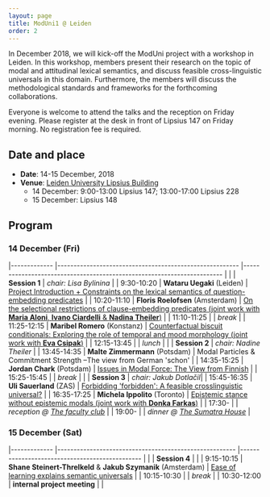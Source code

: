 ```yaml
---
layout: page
title: ModUni1 @ Leiden
order: 2
---
```


In December 2018, we will kick-off the ModUni project with a workshop in
Leiden. In this workshop, members present their research on the topic of modal
and attitudinal lexical semantics, and discuss feasible cross-linguistic
universals in this domain. Furthermore, the members will discuss the
methodological standards and frameworks for the forthcoming collaborations.

Everyone is welcome to attend the talks and the reception on Friday evening.
Please register at the desk in front of Lipsius 147 on Friday morning. No
registration fee is required.

## Date and place

* **Date**: 14-15 December, 2018
* **Venue**: [Leiden University Lipsius Building](https://www.universiteitleiden.nl/en/locations/lipsius)
	- 14 December: 9:00-13:00 Lipsius 147; 13:00-17:00 Lipsius 228
	- 15 December: Lipsius 148
	
## Program

### 14 December (Fri)

|-------------	|--------------------------------------------------------	|-----------------------------------------------------------------------	|
|               | **Session 1**                                   |   *chair: Lisa Bylinina*                   |
| 9:30-10:20  	| **Wataru Uegaki** (Leiden)                                 	| [Project Introduction + Constraints on the lexical semantics of question-embedding predicates](wataru.pdf) 	|
| 10:20-11:10 	| **Floris Roelofsen** (Amsterdam) | [On the selectional restrictions of clause-embedding predicates (joint work with **Maria Aloni**, **Ivano Ciardelli** & **Nadina Theiler**)](https://semanticsarchive.net/Archive/jQxOTBjZ/slides.pdf)                                                       	|
| 11:10-11:25 	|                                                   	|      *break*                                                                 	|
| 11:25-12:15 	| **Maribel Romero** (Konstanz)                              	|   [Counterfactual biscuit conditionals: Exploring the role of temporal and mood morphology	(joint work with **Eva Csipak**)](maribel.pdf) |
| 12:15-13:45 	|                                                   	|    *lunch*                                                                   	|
|               | **Session 2**                     | *chair: Nadine Theiler*         |
| 13:45-14:35 	| **Malte Zimmermann** (Potsdam)                             	|  Modal Particles & Commitment Strength –The view from German 'schon'       	|
| 14:35-15:25 	| **Jordan Chark** (Potsdam)                                 	| [Issues in Modal Force: The View from Finnish](jordan)                          	|
| 15:25-15:45 	|                                                   	|       *break*                                                                	|
|               | **Session 3**  | *chair: Jakub Dotlačil*| 
| 15:45-16:35   | **Uli Sauerland** (ZAS) | [Forbidding 'forbidden': A feasible crosslinguistic universal?](uli.pdf) | 
| 16:35-17:25 	| **Michela Ippolito** (Toronto)  	|    [Epistemic stance without epistemic modals    (joint work with **Donka Farkas**)](michela.pdf)                                                               	|
| 17:30-        |  | *reception @ [The faculty club](https://www.staff.universiteitleiden.nl/buildings-and-facilities/catering-and-events/faculty-club/faculty-club/humanities?cf=humanities)* |
| 19:00-        |  | *dinner @ [The Sumatra House](http://sumatrahouse.com)* |

### 15 December (Sat)


|-------------	|-------------------------------------------------------	|-----------------------------------------------	|
|               |  **Session 4**   |  |
| 9:15-10:15 	| **Shane Steinert-Threlkeld** & **Jakub Szymanik** (Amsterdam) 	| [Ease of learning explains semantic universals](jakub.pdf) 	|
| 10:15-10:30 	|                                                  	|    *break*                                           	|
| 10:30-12:00 	| **internal project meeting**                                        	|                                               	|



<!-- ## Scheduled participants

- Lisa Bylinina (Leiden)
- Jordan Chark (Potsdam)
- Jenny Doetjes (Leiden)
- Regine Eckhard (Konstanz) 
- Michela Ippolito (Toronto) (presenting a joint work with Donka Farkas)
- Floris Roelofsen (ILLC, UvA)
- Maribel Romero (Konstanz)
- Uli Sauerland (ZAS)
- Jakub Szymanik (ILLC, UvA)
- Wataru Uegaki (Leiden)
- Malte Zimmermann (Potsdam)
 -->

